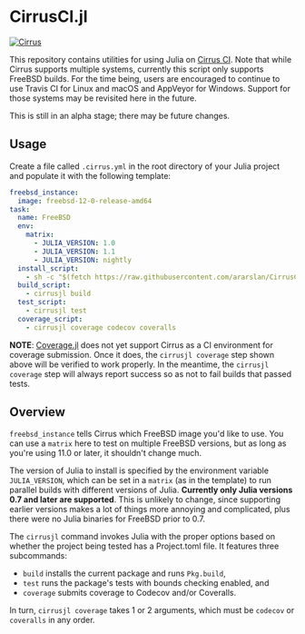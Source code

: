 # CirrusCI.jl

[![Cirrus](https://api.cirrus-ci.com/github/ararslan/CirrusCI.jl.svg)](https://cirrus-ci.com/github/ararslan/CirrusCI.jl)

This repository contains utilities for using Julia on [Cirrus CI](https://cirrus-ci.org).
Note that while Cirrus supports multiple systems, currently this script only supports FreeBSD
builds.
For the time being, users are encouraged to continue to use Travis CI for Linux and macOS
and AppVeyor for Windows.
Support for those systems may be revisited here in the future.

This is still in an alpha stage; there may be future changes.

## Usage

Create a file called `.cirrus.yml` in the root directory of your Julia project and populate
it with the following template:

```yaml
freebsd_instance:
  image: freebsd-12-0-release-amd64
task:
  name: FreeBSD
  env:
    matrix:
      - JULIA_VERSION: 1.0
      - JULIA_VERSION: 1.1
      - JULIA_VERSION: nightly
  install_script:
    - sh -c "$(fetch https://raw.githubusercontent.com/ararslan/CirrusCI.jl/master/bin/install.sh -o -)"
  build_script:
    - cirrusjl build
  test_script:
    - cirrusjl test
  coverage_script:
    - cirrusjl coverage codecov coveralls
```

**NOTE**: [Coverage.jl](https://github.com/JuliaCI/Coverage.jl) does not yet support Cirrus
as a CI environment for coverage submission.
Once it does, the `cirrusjl coverage` step shown above will be verified to work properly.
In the meantime, the `cirrusjl coverage` step will always report success so as not to fail
builds that passed tests.

## Overview

`freebsd_instance` tells Cirrus which FreeBSD image you'd like to use.
You can use a `matrix` here to test on multiple FreeBSD versions, but as long as you're
using 11.0 or later, it shouldn't change much.

The version of Julia to install is specified by the environment variable `JULIA_VERSION`,
which can be set in a `matrix` (as in the template) to run parallel builds with different
versions of Julia.
**Currently only Julia versions 0.7 and later are supported**.
This is unlikely to change, since supporting earlier versions makes a lot of things more
annoying and complicated, plus there were no Julia binaries for FreeBSD prior to 0.7.

The `cirrusjl` command invokes Julia with the proper options based on whether the project
being tested has a Project.toml file.
It features three subcommands:

* `build` installs the current package and runs `Pkg.build`,
* `test` runs the package's tests with bounds checking enabled, and
* `coverage` submits coverage to Codecov and/or Coveralls.

In turn, `cirrusjl coverage` takes 1 or 2 arguments, which must be `codecov` or `coveralls`
in any order.
